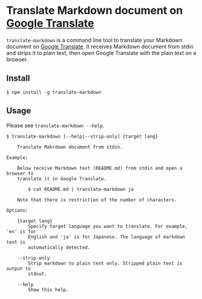 Translate Markdown document on [Google Translate](https://translate.google.com/)
================================================================================

`translate-markdown` is a command line tool to translate your Markdown document on [Google Translate](https://translate.google.com/). It receives Markdown document from stdin and strips it to plain text, then open Google Translate with the plain text on a browser.

## Install

```
$ npm install -g translate-markdown
```

## Usage

Please see `translate-markdown --help`.

```
$ translate-markdown [--help|--strip-only] {target lang}

    Translate Makrdown document from stdin.

Example:

    Below receive Markdown text (README.md) from stdin and open a browser to
    translate it in Google Translate.

        $ cat README.md | translate-markdown ja

    Note that there is restriction of the number of characters.

Options:

    {target lang}
        Specify target language you want to translate. For example, 'en' is for
        English and 'ja' is for Japanese. The language of markdown text is
        automatically detected.

    --strip-only
        Strip markdown to plain text only. Stripped plain text is output to
        stdout.

    --help
        Show this help.
```

